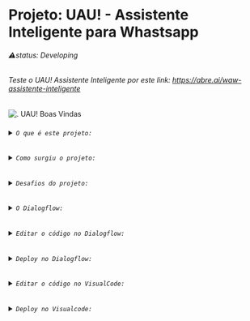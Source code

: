 # Projeto: UAU! - Assistente Inteligente para Whastsapp
###### ⚠️status: Developing <br> 

###### Teste o UAU! Assistente Inteligente por este link: https://abre.ai/waw-assistente-inteligente

![. UAU! Boas Vindas](gs://us.artifacts.wow-xesv.appspot.com/index_UAU.jpeg)


###### <details><summary>``` O que é este projeto: ```</summary><br> Este projeto consiste em um agente de resposta automática por Whatsapp, com as seguintes funções:<br><br>Atender o Cliente: Dar as boas vindas e mostrar as opções;<br>Anotar o nome do cliente;<br>Anotar ítem do pedido: Ítem e quantidade na comanda;<br>Somar o valor do ítem;<br>Calcular o Pedido: Somar os valores dos ítens da comanda;<br>Obter dados para entrega: Endereço completo e Contato alternativo;<br>Confirmar o Pedido;<br>Formatar o Pedido estilo Cupom Fiscal;<br>Acompanhar a Entrega;<br>Finalizar Atendimento;<br>Pós Venda;<br>Localização por IP;<br>Endereço por CEP;<br>Novas idéais e funções continuam surgindo!<br> </a>
</details>

###### <details><summary>``` Como surgiu o projeto: ```</summary> <br> Este projeto surgiu da necessidade que tivemos, de atender todos os clientes do restaurante janonês que eu trabalhava; como garçom, apenas por whatsapp.<br>Isto ocorreu no início da pandemia; quando o restaurante fechou para atendimento presencial, passando a funcionar somente por delivery.<br>Naquele momento, o restaurante tinha cadastro apenas no Ifood, recebia poucos pedidos por esta plataforma, e as taxas de entrega e da plataforma diminuiam o lucro.<br>Além disso, a maioria dos pedidos eram recebidos por Whatapp.</a> <br></details>

###### <details><summary>``` Desafios do projeto: ```</summary> <br> O maior desafio foi que eu não sabia nada de programação, ainda.<br> Outro desafio foi desenvolver para o Whatsapp, que não tem integração com o Diologflow da Goolge.</a> <br>
</details>

###### <details><summary>``` O Dialogflow: ```</summary> <br> O Dialogflow é uma plataforma de compreensão de linguagem natural usada para projetar e integrar uma interface de usuário conversacional em aplicativos móveis, aplicativos da web, dispositivos, bots, sistemas de resposta de voz interativos e usos relacionados.<br><br> Utiliza recursos de Machine Learning, é possível editar e fazer deploy do código e adicionar funções como soma de valores e busda por CEP.<br><br> A parte mais básica do assistente, como apresentar o menu, informações ou os links para o cardápio interativo; por exemplo, podem ser criados sem a necessidade de habilitar edição do código.<br><br>Curso DialogFlow: Domine a Criação de Assistentes Virtuais.<br>https://abre.ai/curso-dialogflow<br><br>Para criar, treinar e programar um agente de conversação no Dialogflow, é necessário criar uma conta na plataforma da Google -> Google Cloud Plataform:<br>https://cloud.google.com/google/dialogflow<br><br>Produtos de nível Gratuito Google Cloud:<br>https://cloud.google.com/free/docs/gcp-free-tier/#cloud-functions<br><br>Calculadora de Preços Google Cloud:<br>https://cloud.google.com/products/calculator</a>
</details>

###### <details><summary>``` Editar o código no Dialogflow: ```</summary> <br>Para poder editar o código é necessário criar uma Conta de Serviço na Google Cloud Plataform e Ativar a Conta de Faturamento, ao inserir os dados do cartão de crédito.<br>O código pode ser editado e novas funções podem ser adicionadas, e o deploy pode ser feito, tanto no próprio Dialogflow, pelo Inline Editor, quanto no Glitch; por exemplo, quanto no Visualcode. <br></a>
</details>

###### <details><summary>``` Deploy no Dialogflow: ```</summary> <br>Tempo Deploy Mínimo: 01:17s;<br>Tempo Deploy Máximo: 02:24s <br></a>
</details>

###### <details><summary>``` Editar o código no VisualCode: ```</summary><br>1 - Baixar o agente:<br>1.1 - Habilitar o Inline Editor;<br>1.2 - Clicar no ícone para download;<br>2 - Criar uma pasta com o nome do projeto;<br>3 - Extrair os arquivos do agente .zip baixado;<br>4 - Abrir o Visualcode e abrir a pasta do projeto criada.<br>5 - Conectar ao Firebase:<br>5.1 - Criar um novo projeto no firebase e confirmar Plano de Faturamento Firebase.<br>Preços Firebase: (tem nível gratuito)<br>https://firebase.google.com/pricing?authuser=0&hl=pt<br>5.2 - Criar novo fornecedor para e-mail, em métodos de autenticação de login, no console do Firebase.<br>https://console.firebase.google.com<br>6 - Abrir o terminal do Visualcode;<br>7 - comando: firebase login<br>Already logged in as ... (email)<br>8 - comando: firebase init<br>Are you ready to proceed? Y<br>9 -  Desça com a seta até:<br>( ) Hosting: Configure files for Firebase Hosting and (optionally) set up GitHub Action deploys<br>Selecione esta opção com a tecla spaço, depois Enter.<br>10 - > Use an existing project<br>11 - Selecione o projeto;<br>12 - ? What do you want to use as your public directory? (public) Enter <br>13 - ? Configure as a single-page app (rewrite all urls to /index.html)? (y/N) N<br>14 - ? Set up automatic builds and deploys with GitHub? (y/N) y <br>  Wrote public/404.html<br>  Wrote public/index.html  (criou estes dois arquivos)<br>i  Detected a .git folder at C:\...\Project_Whats-WOW<br>i  Authorizing with GitHub to upload your service account to a GitHub repository's secrets store.<br>15 - Abrirá automaticamente a página para login no Github.<br>Copie o link e cole no browser caso não abra a página de login automaticamente.<br>Success! Logged into GitHub as EduhRodrigues<br>16 - ? For which GitHub repository would you like to set up a GitHub workflow? (format: user/repository)   EduhRodrigues/Project_Whats-WOW <br>⠏ Retrieving a service account.<br>17 - ? Set up the workflow to run a build script before every deploy? (y/N)  N <br>Created workflow file C:\...\Project_Whats-WOW\.github/workflows/firebase-hosting-pull-request.yml<br>18 - ? Set up automatic deployment to your site's live channel when a PR is merged? (Y/n)  N <br>i  Action required: Visit this URL to revoke authorization for the Firebase CLI GitHub OAuth App:<br>https://github.com/settings/connections/applications/...<br>i  Action required: Push any new workflow file(s) to your repo<br>i  Writing configuration info to firebase.json...<br>i  Writing project information to .firebaserc...<br>i  Writing gitignore file to .gitignore...<br>Firebase initialization complete!<br></a>
</details>


### 

###### <details><summary>``` Deploy no Visualcode: ```</summary><br>1 - comando: firebase projects:list<br>Project Display Name │-----------Project ID   │ Project Number │ Resource Location ID<br>-------------wow-kaht │ wow-kaht (current) │ 455679832516   │ [Not specified]<br>2 - Copie o Project ID do protejo. Neste caso: wow-kaht (current)<br>3 - Entre no arquivo package.json e encontre:<br>"deploy": "firebase deploy --only functions:dialogflowFirebaseFulfillment"<br>4 - Adicione lá final, dentro das aspas, o seguinte:<br>--ProjectID<br>ProjectID é o que foi copiado anteriormente. Apenas cole, ou digite.<br>Neste caso fica assim:<br>"deploy": "firebase deploy --only functions:dialogflowFirebaseFulfillment --project wow-kaht (current)"<br>5 - Salve o arquivo.<br>6 - comando: npm run deploy<br>PS C:\...\Project_Whats-WOW><br>Pronto. Deploy concluído com sucesso.<br>Para conferir, veja as alterações feitas no Visualcode alteradas<br>no Inline Editor do Dialogflow.<br>Se o deploy ocorreu com suceeso,<br>aparece uma URL no Webhook do Fulfillment, como esta:<br>https://us-central1-wow-kaht.cloudfunctions.net/dialogflowFirebaseFulfillment<br></a> 
</details>
